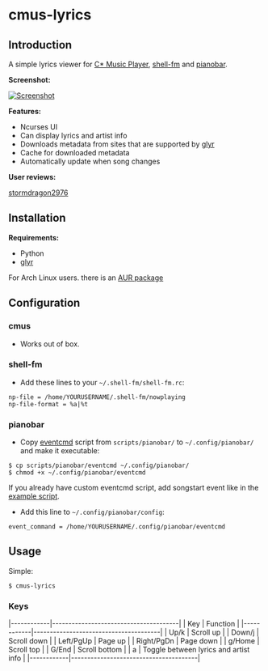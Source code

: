 cmus-lyrics
===========

Introduction
------------

A simple lyrics viewer for [C\* Music Player](http://cmus.sourceforge.net/), [shell-fm](http://nex.scrapping.cc/shell-fm/) and [pianobar](http://6xq.net/projects/pianobar/).

**Screenshot:**

[![Screenshot](http://ompldr.org/tZDBjMQ "screenshot")](http://ompldr.org/vZDBjMQ)


**Features:**

- Ncurses UI
- Can display lyrics and artist info
- Downloads metadata from sites that are supported by [glyr](https://github.com/sahib/glyr)
- Cache for downloaded metadata
- Automatically update when song changes

**User reviews:**

[stormdragon2976](http://stormdragon.us/?p=251)

Installation
------------

**Requirements:**

- Python
- [glyr](https://github.com/sahib/glyr)

For Arch Linux users. there is an [AUR package](https://aur.archlinux.org/packages.php?ID=57528)

Configuration
-------------

### cmus

- Works out of box.

### shell-fm

- Add these lines to your `~/.shell-fm/shell-fm.rc`:

```
np-file = /home/YOURUSERNAME/.shell-fm/nowplaying
np-file-format = %a|%t
```

### pianobar

- Copy [eventcmd](https://raw.github.com/ok100/cmus-lyrics/master/scripts/pianobar/eventcmd) script from `scripts/pianobar/` to `~/.config/pianobar/` and make it executable:

```
$ cp scripts/pianobar/eventcmd ~/.config/pianobar/
$ chmod +x ~/.config/pianobar/eventcmd
```

If you already have custom eventcmd script, add songstart event like in the [example script](https://raw.github.com/ok100/cmus-lyrics/master/scripts/pianobar/eventcmd).

- Add this line to `~/.config/pianobar/config`:

```
event_command = /home/YOURUSERNAME/.config/pianobar/eventcmd
```

Usage
-----
Simple:

	$ cmus-lyrics

### Keys

|------------|---------------------------------------|
| Key        | Function                              |
|------------|---------------------------------------|
| Up/k       | Scroll up                             |
| Down/j     | Scroll down                           |
| Left/PgUp  | Page up                               |
| Right/PgDn | Page down                             |
| g/Home     | Scroll top                            |
| G/End      | Scroll bottom                         |
| a          | Toggle between lyrics and artist info |
|------------|---------------------------------------|
